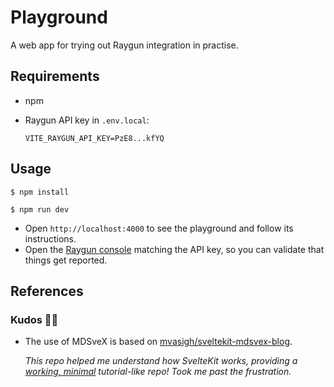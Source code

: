 # Playground

A web app for trying out Raygun integration in practise.


## Requirements

- npm
- Raygun API key in `.env.local`:

  ```
  VITE_RAYGUN_API_KEY=PzE8...kfYQ
  ```


## Usage

```
$ npm install
```

```
$ npm run dev
```

- Open `http://localhost:4000` to see the playground and follow its instructions.
- Open the [Raygun console](https://app.raygun.com) matching the API key, so you can validate that things get reported.


## References

### Kudos 👸🏼

- The use of MDSveX is based on [mvasigh/sveltekit-mdsvex-blog](https://github.com/mvasigh/sveltekit-mdsvex-blog).

   *This repo helped me understand how SvelteKit works, providing a <u>working,
   minimal</u> tutorial-like repo! Took me past the frustration.*
